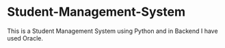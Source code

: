 # Student-Management-System
This is a Student Management System using Python and in Backend I have used Oracle.
